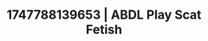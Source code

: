 ---
categories:
- Obedience kink
- Roleplay fantasies
- Morning passion
- Erotic tension build
- Lip biting
image: /assets/images/1747788139653.jpg
layout: post
seo:
  description: Featured content with artistic ABDL Play, Scat Fetish. HD images available.
  keywords: ABDL Play, Scat Fetish
  og_image: /assets/images/1747788139653.jpg
  schema_type: VisualArtwork
tags:
- ABDL Play
- Scat Fetish
- '#1747788139653'
title: 1747788139653 | ABDL Play Scat Fetish
---